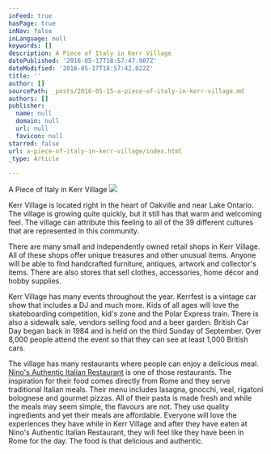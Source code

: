```yaml
---
inFeed: true
hasPage: true
inNav: false
inLanguage: null
keywords: []
description: A Piece of Italy in Kerr Village
datePublished: '2016-05-17T18:57:47.907Z'
dateModified: '2016-05-17T18:57:42.022Z'
title: ''
author: []
sourcePath: _posts/2016-05-15-a-piece-of-italy-in-kerr-village.md
authors: []
publisher:
  name: null
  domain: null
  url: null
  favicon: null
starred: false
url: a-piece-of-italy-in-kerr-village/index.html
_type: Article

---
```

A Piece of Italy in Kerr Village
![](https://the-grid-user-content.s3-us-west-2.amazonaws.com/cb739750-a9c3-4f1d-a96c-19a31d68e0b7.png)

Kerr Village is located right in the heart of Oakville and near Lake Ontario. The village is growing quite quickly, but it still has that warm and welcoming feel. The village can attribute this feeling to all of the 39 different cultures that are represented in this community. 

There are many small and independently owned retail shops in Kerr Village. All of these shops offer unique treasures and other unusual items. Anyone will be able to find handcrafted furniture, antiques, artwork and collector's items. There are also stores that sell clothes, accessories, home décor and hobby supplies. 

Kerr Village has many events throughout the year. Kerrfest is a vintage car show that includes a DJ and much more. Kids of all ages will love the skateboarding competition, kid's zone and the Polar Express train. There is also a sidewalk sale, vendors selling food and a beer garden. British Car Day began back in 1984 and is held on the third Sunday of September. Over 8,000 people attend the event so that they can see at least 1,000 British cars. ​

The village has many restaurants where people can enjoy a delicious meal. [Nino's Authentic Italian Restaurant][0] is one of those restaurants. The inspiration for their food comes directly from Rome and they serve traditional Italian meals. Their menu includes lasagna, gnocchi, veal, rigatoni bolognese and gourmet pizzas. All of their pasta is made fresh and while the meals may seem simple, the flavours are not. They use quality ingredients and yet their meals are affordable. Everyone will love the experiences they have while in Kerr Village and after they have eaten at Nino's Authentic Italian Restaurant, they will feel like they have been in Rome for the day. The food is that delicious and authentic.

[0]: http://www.ninopanino.ca/#authenticdishes